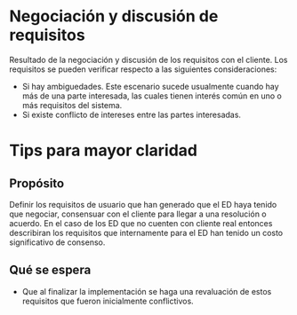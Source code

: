 # Negociación y discusión de requisitos
Resultado de la negociación y discusión de los requisitos con el cliente. Los requisitos se pueden verificar respecto a las siguientes consideraciones:
- Si hay ambiguedades. Este escenario sucede usualmente cuando hay más de una parte interesada, las cuales tienen interés común en uno o más requisitos del sistema.
- Si existe conflicto de intereses entre las partes interesadas.


# Tips para mayor claridad
## Propósito
Definir los requisitos de usuario que han generado que el ED haya tenido que negociar, consensuar con el cliente para llegar a una resolución o acuerdo.
En el caso de los ED que no cuenten con cliente real entonces describiran los requisitos que internamente para el ED han tenido un costo significativo de consenso.

## Qué se espera
- Que al finalizar la implementación se haga una revaluación de estos requisitos que fueron inicialmente conflictivos.
